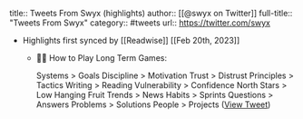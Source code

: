 title:: Tweets From Swyx (highlights)
author:: [[@swyx on Twitter]]
full-title:: "Tweets From Swyx"
category:: #tweets
url:: https://twitter.com/swyx

- Highlights first synced by [[Readwise]] [[Feb 20th, 2023]]
	- 💁‍♂️ How to Play Long Term Games:
	  
	  Systems > Goals
	  Discipline > Motivation
	  Trust > Distrust
	  Principles > Tactics
	  Writing > Reading
	  Vulnerability > Confidence
	  North Stars > Low Hanging Fruit
	  Trends > News
	  Habits > Sprints
	  Questions > Answers
	  Problems > Solutions
	  People > Projects ([View Tweet](https://twitter.com/swyx/status/1281424520100737025))